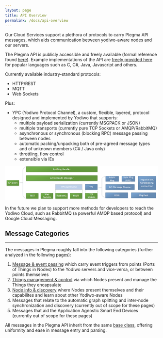 ```yaml
---
layout: page
title: API Overview
permalink: /docs/api-overview
---
```


Our Cloud Services support a plethora of protocols to carry Plegma API messages, which aids communication between yodiwo-aware nodes and our servers.

The Plegma API is publicly accessible and freely available (formal reference found [here](https://yodiwo.github.io/plegma)). Example implementations of the API are [freely provided here](https://github.com/yodiwo/plegma) for popular languages such as C, C#, Java, Javascript and others.

Currently available industry-standard protocols:

* HTTP/REST
* MQTT
* Web Sockets

Plus:

* YPC (Yodiwo Protocol Channel), a custom, flexible, layered, protocol designed and implemented by Yodiwo that supports:
    * multiple payload serialization (currently MSGPACK or JSON)
    * multiple transports (currently pure TCP Sockets or AMQP/RabbitMQ)
    * asynchronous or synchronous (blocking RPC) message passing between nodes
    * automatic packing/unpacking both of pre-agreed message types and of unknown members (C# / Java only)
    * throttling, flow control
    * extensible via IEs

![ALT ](/assets/images/api_block_diagram.png)

In the future we plan to support more methods for developers to reach the Yodiwo Cloud, such as RabbitMQ (a powerful AMQP based protocol) and Google Cloud Messaging.

## Message Categories
- - -
The messages in Plegma roughly fall into the following categories (further analyzed in the following pages):

1. [Message & event passing](/docs/message-event-passing) which carry event triggers from points (Ports of Things in Nodes) to the Yodiwo servers and vice-versa, or between points themselves
1. [Things management & control](/docs/things-mgmt-ctrl) via which Nodes present and manage the Things they encapsulate
1. [Node info & discovery](/docs/node-info) where Nodes present themselves and their capabilites and learn about other Yodiwo-aware Nodes
1. Messages that relate to the automatic graph splitting and inter-node synchronization and discovery (currently out of scope for these pages)
1. Messages that aid the Application Agnostic Smart End Devices (currently out of scope for these pages)

All messages in the Plegma API inherit from the same [base class](/docs/base-api-message-class), offering uniformity and ease in message entry and parsing.
